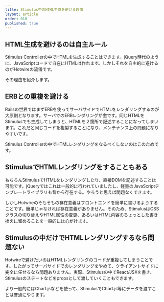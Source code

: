 ```yaml
---
title: Stimulus中のHTML生成を避ける理由
layout: article
order: 010
published: true
---
```


## HTML生成を避けるのは自主ルール

Stimulus Controllerの中でHTMLを生成することはできます。jQuery時代のように、JavaScriptコードで自在にHTMLは作れます。しかしそれを自主的に避けるのがHotwireの流儀です。

その理由を紹介します。

## ERBとの重複を避ける

Railsの世界ではまずERBを使ってサーバサイドでHTMLをレンダリングするのが大原則となります。サーバでのERBレンダリングが**主**です。同じHTMLをStimulusでも生成してしまうと、HTMLを２箇所で記述することになってしまいます。これだと同じコードを複製することになり、メンテナンス上の問題になりやすいです。

Stimulus Controllerの中でHTMLレンダリングをなるべくしないのはこのためです。

## StimulusでHTMLレンダリングをすることもある

もちろんStimulusでHTMLをレンダリングしたり、直接DOMを記述することは可能です。jQueryではこれは一般的に行われていましたし、軽量のJavaScriptテンプレートライブラリも昔から存在する。やろうと思えば問題なくできます。

しかしHotwireのそもそもの存在意義はフロントエンドを簡単に書けるようすることです。簡単じゃなければ存在意義がありません。そのため、StimulusはCSSクラスの切り替えやHTML属性の変更、あるいはHTML内容のちょっとした書き換えに留めることを一般的には心がけます。

## Stimulusの中だけでHTMLレンダリングするなら問題ない

Hotwireで避けたいのはHTMLレンダリングのコードが重複してしまうことです。したがってサーバサイドでのレンダリングをやめて、クライアントサイドに完全に任せるなら問題ありません。実際、Stimulusの中でReact/JSXを書き、Stimulusのステートなどをpropsとして渡していくこともできます。

より一般的にはChart.jsなどを使って、StimulusでChart.js等にデータを渡すことは普通にやります。
